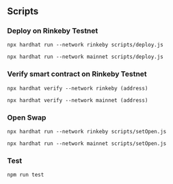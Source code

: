 #

## Scripts

### Deploy on Rinkeby Testnet

```
npx hardhat run --network rinkeby scripts/deploy.js

npx hardhat run --network mainnet scripts/deploy.js

```

### Verify smart contract on Rinkeby Testnet
```
npx hardhat verify --network rinkeby (address)

npx hardhat verify --network mainnet (address)
```

### Open Swap
```
npx hardhat run --network rinkeby scripts/setOpen.js

npx hardhat run --network mainnet scripts/setOpen.js
```

### Test

```
npm run test
```
